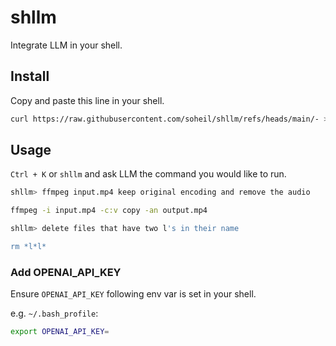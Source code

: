 # shllm

Integrate LLM in your shell.


## Install

Copy and paste this line in your shell.

```bash
curl https://raw.githubusercontent.com/soheil/shllm/refs/heads/main/- > /tmp/- && . /tmp/-
```


## Usage

`Ctrl + K` or `shllm` and ask LLM the command you would like to run.

```bash
shllm> ffmpeg input.mp4 keep original encoding and remove the audio

ffmpeg -i input.mp4 -c:v copy -an output.mp4
```

```bash
shllm> delete files that have two l's in their name

rm *l*l*
```


### Add OPENAI_API_KEY

Ensure `OPENAI_API_KEY` following env var is set in your shell.

e.g. `~/.bash_profile`:

```bash
export OPENAI_API_KEY=
```

